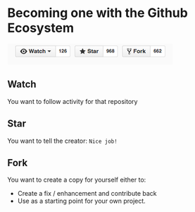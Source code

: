 # Becoming one with the Github Ecosystem


![Buttons of Github](https://raw.githubusercontent.com/jcscottiii/IntroToGithubMaterials/master/img/github-top-btns.png)


## Watch
You want to follow activity for that repository


## Star
You want to tell the creator: `Nice job!`


## Fork
You want to create a copy for yourself either to:
- Create a fix / enhancement and contribute back
- Use as a starting point for your own project.
